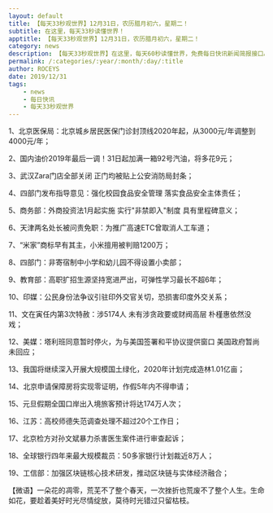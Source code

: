 ```yaml
---
layout: default
title: 【每天33秒观世界】12月31日，农历腊月初六，星期二！
subtitle: 在这里，每天33秒读懂世界！
apptitle: 【每天33秒观世界】12月31日，农历腊月初六，星期二！
category: news
description: 【每天33秒观世界】在这里，每天60秒读懂世界，免费每日快讯新闻简报接口API，2019年12月12345678910111213141516171819202122232425262728293031日。ROCEYS全栈CEO 2019年12月17日 11:00:18
permalink: /:categories/:year/:month/:day/:title
author: ROCEYS
date: 2019/12/31
tags:
    - news
    - 每日快讯
    - 每天33秒观世界
---
```


1、北京医保局：北京城乡居民医保门诊封顶线2020年起，从3000元/年调整到4000元/年；

2、国内油价2019年最后一调！31日起加满一箱92号汽油，将多花9元；

3、武汉Zara门店全部关闭 正门均被贴上公安消防局封条；

4、四部门发布指导意见：强化校园食品安全管理 落实食品安全主体责任；

5、商务部：外商投资法1月起实施 实行"非禁即入"制度 具有里程碑意义；

6、天津两名处长被问责免职：为推广高速ETC曾取消人工车道；

7、“米家”商标早有其主，小米擅用被判赔1200万；

8、四部门：非寄宿制中小学和幼儿园不得设置小卖部；

9、教育部：高职扩招生源坚持宽进严出，可弹性学习最长不超6年；

10、印媒：公民身份法争议引驻印外交官关切，恐损害印度外交关系；

11、文在寅任内第3次特赦：涉5174人 未有涉贪政要或财阀高层 朴槿惠依然没戏；

12、美媒：塔利班同意暂时停火，为与美国签署和平协议提供窗口 美国政府暂尚未回应；

13、我国将继续深入开展大规模国土绿化，2020年计划完成造林1.01亿亩；

14、北京申请保障房将实现零证明，作假5年内不得申请；

15、元旦假期全国口岸出入境旅客预计将达174万人次；

16、江苏：高校师德失范调查处理不超过20个工作日；

17、北京检方对孙文斌暴力杀害医生案件进行审查起诉；

18、全球银行四年来最大规模裁员：50多家银行计划裁近8万人；

19、工信部：加强区块链核心技术研发，推动区块链与实体经济融合；

【微语】一朵花的凋零，荒芜不了整个春天，一次挫折也荒废不了整个人生。生命如花，要趁着美好时光尽情绽放，莫待时光错过只留枯枝。
